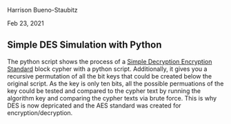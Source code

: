 Harrison Bueno-Staubitz

Feb 23, 2021

## Simple DES Simulation with Python

The python script shows the process of a [Simple Decryption Encryption Standard](https://en.wikipedia.org/wiki/Data_Encryption_Standard) block cypher with a python script. Additionally, it gives you a recursive permutation of all the bit keys that could be created below the original script. As the key is only ten bits, all the possible permuations of the key could be tested and compared to the cypher text by running the algorithm key and comparing the cypher texts via brute force. This is why DES is now depricated and the AES standard was created for encryption/decryption. 

